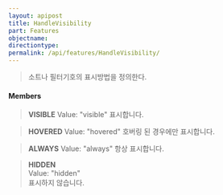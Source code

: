 ```yaml
---
layout: apipost
title: HandleVisibility
part: Features
objectname: 
directiontype: 
permalink: /api/features/HandleVisibility/
---
```



> 소트나 필터기호의 표시방법을 정의한다.

#### Members

> **VISIBLE**
> Value: "visible" 
> 표시합니다.                                 

> **HOVERED**
> Value: "hovered" 
> 호버링 된 경우에만 표시합니다.                                 

> **ALWAYS**
> Value: "always" 
> 항상 표시합니다.                                 

> **HIDDEN**  
> Value: "hidden"  
> 표시하지 않습니다.                          
